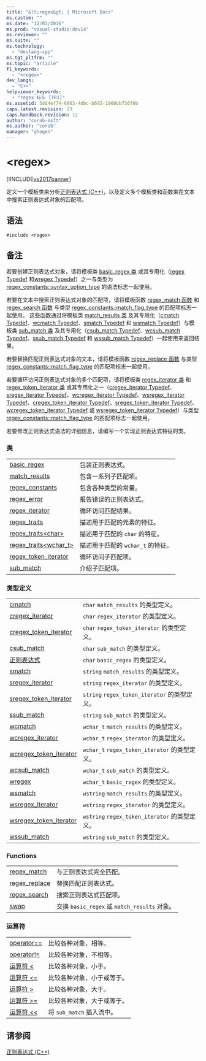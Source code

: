 ```yaml
---
title: "&lt;regex&gt; | Microsoft Docs"
ms.custom: ""
ms.date: "12/03/2016"
ms.prod: "visual-studio-dev14"
ms.reviewer: ""
ms.suite: ""
ms.technology: 
  - "devlang-cpp"
ms.tgt_pltfrm: ""
ms.topic: "article"
f1_keywords: 
  - "<regex>"
dev_langs: 
  - "C++"
helpviewer_keywords: 
  - "regex 标头 [TR1]"
ms.assetid: 5dd4ef74-6063-4dbc-b692-1960bb736f0b
caps.latest.revision: 23
caps.handback.revision: 12
author: "corob-msft"
ms.author: "corob"
manager: "ghogen"
---
```

# &lt;regex&gt;
[!INCLUDE[vs2017banner](../assembler/inline/includes/vs2017banner.md)]

定义一个模板类来分析[正则表达式 \(C\+\+\)](../standard-library/regular-expressions-cpp.md)，以及定义多个模板类和函数来在文本中搜索正则表达式对象的匹配项。  
  
## 语法  
  
```  
#include <regex>  
```  
  
## 备注  
 若要创建正则表达式对象，请将模板类 [basic\_regex 类](../standard-library/basic-regex-class.md) 或其专用化（[regex Typedef](../Topic/regex%20Typedef.md) 和[wregex Typedef](../Topic/wregex%20Typedef.md)）之一与类型为 [regex\_constants::syntax\_option\_type](../Topic/regex_constants::syntax_option_type.md) 的语法标志一起使用。  
  
 若要在文本中搜索正则表达式对象的匹配项，请将模板函数 [regex\_match 函数](../Topic/regex_match%20Function.md) 和 [regex\_search 函数](../Topic/regex_search%20Function.md) 与类型 [regex\_constants::match\_flag\_type](../Topic/regex_constants::match_flag_type.md) 的匹配项标志一起使用。  这些函数通过将模板类 [match\_results 类](../standard-library/match-results-class.md) 及其专用化（[cmatch Typedef](../Topic/cmatch%20Typedef.md)、[wcmatch Typedef](../Topic/wcmatch%20Typedef.md)、[smatch Typedef](../Topic/smatch%20Typedef.md) 和 [wsmatch Typedef](../Topic/wsmatch%20Typedef.md)）与模板类 [sub\_match 类](../standard-library/sub-match-class.md) 及其专用化（[csub\_match Typedef](../Topic/csub_match%20Typedef.md)、[wcsub\_match Typedef](../Topic/wcsub_match%20Typedef.md)、[ssub\_match Typedef](../Topic/ssub_match%20Typedef.md) 和 [wssub\_match Typedef](../Topic/wssub_match%20Typedef.md)）一起使用来返回结果。  
  
 若要替换匹配正则表达式对象的文本，请将模板函数 [regex\_replace 函数](../Topic/regex_replace%20Function.md) 与类型 [regex\_constants::match\_flag\_type](../Topic/regex_constants::match_flag_type.md) 的匹配项标志一起使用。  
  
 若要循环访问正则表达式对象的多个匹配项，请将模板类 [regex\_iterator 类](../standard-library/regex-iterator-class.md) 和 [regex\_token\_iterator 类](../standard-library/regex-token-iterator-class.md) 或其专用化之一（[cregex\_iterator Typedef](../Topic/cregex_iterator%20Typedef.md)、[sregex\_iterator Typedef](../Topic/sregex_iterator%20Typedef.md)、[wcregex\_iterator Typedef](../Topic/wcregex_iterator%20Typedef.md)、[wsregex\_iterator Typedef](../Topic/wsregex_iterator%20Typedef.md)、[cregex\_token\_iterator Typedef](../Topic/cregex_token_iterator%20Typedef.md)、[sregex\_token\_iterator Typedef](../Topic/sregex_token_iterator%20Typedef.md)、[wcregex\_token\_iterator Typedef](../Topic/wcregex_token_iterator%20Typedef.md) 或 [wsregex\_token\_iterator Typedef](../Topic/wsregex_token_iterator%20Typedef.md)）与类型 [regex\_constants::match\_flag\_type](../Topic/regex_constants::match_flag_type.md) 的匹配项标志一起使用。  
  
 若要修改正则表达式语法的详细信息，请编写一个实现正则表达式特征的类。  
  
### 类  
  
|||  
|-|-|  
|[basic\_regex](../standard-library/basic-regex-class.md)|包装正则表达式。|  
|[match\_results](../standard-library/match-results-class.md)|包含一系列子匹配项。|  
|[regex\_constants](../standard-library/regex-constants-class.md)|包含各种类型的常量。|  
|[regex\_error](../standard-library/regex-error-class.md)|报告错误的正则表达式。|  
|[regex\_iterator](../standard-library/regex-iterator-class.md)|循环访问匹配结果。|  
|[regex\_traits](../standard-library/regex-traits-class.md)|描述用于匹配的元素的特征。|  
|[regex\_traits\<char\>](../standard-library/regex-traits-char-class.md)|描述用于匹配的 `char` 的特征。|  
|[regex\_traits\<wchar\_t\>](../standard-library/regex-traits-wchar-t-class.md)|描述用于匹配的 `wchar_t` 的特征。|  
|[regex\_token\_iterator](../standard-library/regex-token-iterator-class.md)|循环访问子匹配项。|  
|[sub\_match](../standard-library/sub-match-class.md)|介绍子匹配项。|  
  
### 类型定义  
  
|||  
|-|-|  
|[cmatch](../Topic/cmatch%20Typedef.md)|`char` `match_results` 的类型定义。|  
|[cregex\_iterator](../Topic/cregex_iterator%20Typedef.md)|`char` `regex_iterator` 的类型定义。|  
|[cregex\_token\_iterator](../Topic/cregex_token_iterator%20Typedef.md)|`char` `regex_token_iterator` 的类型定义。|  
|[csub\_match](../Topic/csub_match%20Typedef.md)|`char` `sub_match` 的类型定义。|  
|[正则表达式](../Topic/regex%20Typedef.md)|`char` `basic_regex` 的类型定义。|  
|[smatch](../Topic/smatch%20Typedef.md)|`string` `match_results` 的类型定义。|  
|[sregex\_iterator](../Topic/sregex_iterator%20Typedef.md)|`string` `regex_iterator` 的类型定义。|  
|[sregex\_token\_iterator](../Topic/sregex_token_iterator%20Typedef.md)|`string` `regex_token_iterator` 的类型定义。|  
|[ssub\_match](../Topic/ssub_match%20Typedef.md)|`string` `sub_match` 的类型定义。|  
|[wcmatch](../Topic/wcmatch%20Typedef.md)|`wchar_t` `match_results` 的类型定义。|  
|[wcregex\_iterator](../Topic/wcregex_iterator%20Typedef.md)|`wchar_t` `regex_iterator` 的类型定义。|  
|[wcregex\_token\_iterator](../Topic/wcregex_token_iterator%20Typedef.md)|`wchar_t` `regex_token_iterator` 的类型定义。|  
|[wcsub\_match](../Topic/wcsub_match%20Typedef.md)|`wchar_t` `sub_match` 的类型定义。|  
|[wregex](../Topic/wregex%20Typedef.md)|`wchar_t` `basic_regex` 的类型定义。|  
|[wsmatch](../Topic/wsmatch%20Typedef.md)|`wstring` `match_results` 的类型定义。|  
|[wsregex\_iterator](../Topic/wsregex_iterator%20Typedef.md)|`wstring` `regex_iterator` 的类型定义。|  
|[wsregex\_token\_iterator](../Topic/wsregex_token_iterator%20Typedef.md)|`wstring` `regex_token_iterator` 的类型定义。|  
|[wssub\_match](../Topic/wssub_match%20Typedef.md)|`wstring` `sub_match` 的类型定义。|  
  
### Functions  
  
|||  
|-|-|  
|[regex\_match](../Topic/regex_match%20Function.md)|与正则表达式完全匹配。|  
|[regex\_replace](../Topic/regex_replace%20Function.md)|替换匹配正则表达式。|  
|[regex\_search](../Topic/regex_search%20Function.md)|搜索正则表达式匹配项。|  
|[swap](../Topic/swap%20Function%20%3Cregex%3E.md)|交换 `basic_regex` 或 `match_results` 对象。|  
  
### 运算符  
  
|||  
|-|-|  
|[operator\=\=](../Topic/operator==%20%3Cregex%3E.md)|比较各种对象，相等。|  
|[operator\!\=](../Topic/operator!=%20%3Cregex%3E.md)|比较各种对象，不相等。|  
|[运算符 \<](../Topic/operator%3C%20%3Cregex%3E.md)|比较各种对象，小于。|  
|[运算符 \<\=](../Topic/operator%3C=%20%3Cregex%3E.md)|比较各种对象，小于或等于。|  
|[运算符 \>](../Topic/operator%3E%20%3Cregex%3E.md)|比较各种对象，大于。|  
|[运算符 \>\=](../Topic/operator%3E=%20%3Cregex%3E.md)|比较各种对象，大于或等于。|  
|[运算符 \<\<](../Topic/operator%3C%3C%20%3Cregex%3E.md)|将 `sub_match` 插入流中。|  
  
## 请参阅  
 [正则表达式 \(C\+\+\)](../standard-library/regular-expressions-cpp.md)